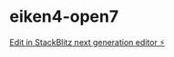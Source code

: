 # eiken4-open7

[Edit in StackBlitz next generation editor ⚡️](https://stackblitz.com/~/github.com/hama117/eiken4-open7)